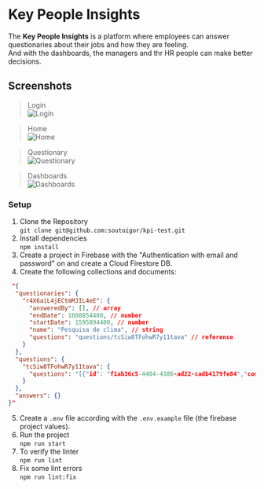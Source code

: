 # Key People Insights
The **Key People Insights** is a platform where employees can answer questionaries about their jobs and how they are feeling.  
And with the dashboards, the managers and thr HR people can make better decisions.

## Screenshots
> Login  
![Login](https://i.ibb.co/yPgwSgV/desktop.png)

> Home  
![Home](https://i.ibb.co/4TTVYv3/home.png)  

> Questionary  
![Questionary](https://i.ibb.co/FWNc0cy/KPIs.gif)

> Dashboards  
![Dashboards](https://i.ibb.co/X4nzj3C/KPIs-1.gif)

### Setup

1. Clone the Repository  
```git clone git@github.com:soutoigor/kpi-test.git```  
2. Install dependencies  
```npm install```
3. Create a project in Firebase with the "Authentication with email and password" on and create a Cloud Firestore DB.  
4.  Create the following collections and documents: 
```JSON
 "{
  "questionaries": {
    "r4X6aiL4jECtmMJIL4eE": {
      "answeredBy": [], // array
      "endDate": 1608854400, // number
      "startDate": 1595894400, // number
      "name": "Pesquisa de clima", // string
      "questions": "questions/tcSiw8TFohwR7y11tava" // reference
    }
  },
  "questions": {
    "tcSiw8TFohwR7y11tava": {
      "questions": "[{"id": "f1ab36c5-4404-4386-ad22-cadb4179fe84","component": "SelectEmployees","label": "Quantos funcionários tem a sua empresa?"},{"id": "097fdaeb-fc89-4dbf-b5ea-6313f7e166d2","component": "SelectEmployeesTeam","label": "Quantas pessoas tem a sua equipe?"},{"id": "b058e8ba-e593-4ffe-8347-6fbc2338c381","component": "SelectOneToTen","label": "Qual a sua satisfação com a empresa?"},{"id": "9c44f40e-7fb1-4a91-a1d9-c1ce4f3b4451","component": "SelectOneToTen","label": "Como você avalia seu chefe?"}]" // string
    }
  },
  "answers": {}
}"
```
5. Create a `.env` file according with the `.env.example` file (the firebase project values).
6. Run the project  
```npm run start```
7. To verify the linter  
```npm run lint```
8. Fix some lint errors  
```npm run lint:fix```

